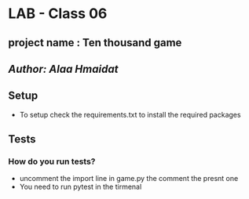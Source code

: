 # LAB - Class 06
## project name : Ten thousand game
## *Author: Alaa Hmaidat*
## Setup

* To setup check the requirements.txt to install the required packages

## Tests
### How do you run tests?
* uncomment the import line in game.py the comment the presnt one
* You need to run pytest in the tirmenal